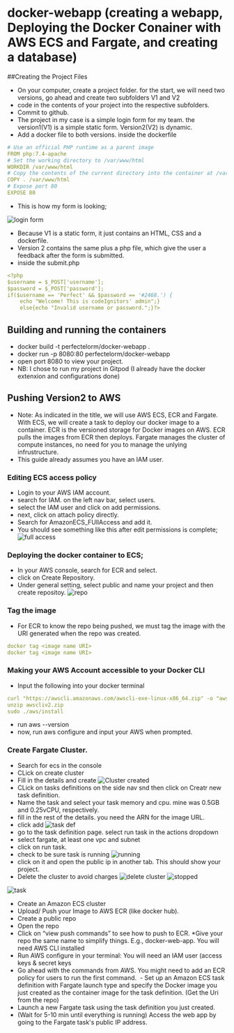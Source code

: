 # docker-webapp (creating a webapp, Deploying the Docker Conainer with AWS ECS and Fargate, and creating a database)
##Creating the Project Files
- On your computer, create a project folder. for the start, we will need two versions, go ahead and create two subfolders V1 and V2
- code in the contents of your project into the respective subfolders.
- Commit to github. 
- The project in my case is a simple login form for my team. the version1(V1) is a simple static form. Version2(V2) is dynamic.
- Add a docker file to both versions.
inside the dockerfile
```yaml
# Use an official PHP runtime as a parent image
FROM php:7.4-apache
# Set the working directory to /var/www/html
WORKDIR /var/www/html
# Copy the contents of the current directory into the container at /var/www/html
COPY . /var/www/html
# Expose port 80
EXPOSE 80
```
- This is how my form is looking;

![login form](https://user-images.githubusercontent.com/68542385/230667621-83c4fd17-45e6-45c2-813f-0c64cfd9631e.PNG)

- Because V1 is a static form, it just contains an HTML, CSS and a dockerfile.
- Version 2 contains the same plus a php file, which give the user a feedback after the form is submitted.
- inside the submit.php
```yaml
<?php
$username = $_POST['username'];
$password = $_POST['password'];
if($username == 'Perfect' && $password == '#2468.') {
    echo "Welcome! This is codeIgnitors' admin";} 
    else{echo "Invalid username or password.";}?>
```

## Building and running the containers
- docker build -t perfectelorm/docker-webapp .
- docker run -p 8080:80 perfectelorm/docker-webapp
- open port 8080 to view your project.
- NB: I chose to run my project in Gitpod (I already have the docker extenxion and configurations done)

## Pushing Version2 to AWS
- Note: As indicated in the title, we will use AWS ECS, ECR and Fargate. With ECS, we will create a task to deploy our docker image to a container. ECR is the versioned storage for Docker images on AWS. ECR pulls the images from ECR then deploys. Fargate manages the cluster of compute instances, no need for you to manage the unlying infrustructure.
- This guide already assumes you have an IAM user.

### Editing ECS access policy
- Login to your AWS IAM account.
- search for IAM. on the left nav bar, select users.
- select the IAM user and click on add permissions.
- next, click on attach policy directly.
-  Search for AmazonECS_FUllAccess and add it.
- You should see something like this after edit permissions is complete;
![full access](https://user-images.githubusercontent.com/68542385/231045547-fe18a3c1-04ec-4145-98bb-7dc4de9e217c.PNG)

### Deploying the docker container to ECS;
- In your AWS console, search for ECR and select.
- click on Create Repository.
- Under general setting, select public and name your project and then create repositoy.
![repo](https://user-images.githubusercontent.com/68542385/231046975-ab475da1-ddc1-412c-913c-c8b987837846.png)

### Tag the image
- For ECR to know the repo being pushed, we must tag the image with the URI generated when the repo was created.
```yaml
docker tag <image name URI>
docker tag <image name URI>
```

### Making your AWS Account accessible to your Docker CLI
- Input the following into your docker terminal
```yaml
curl "https://awscli.amazonaws.com/awscli-exe-linux-x86_64.zip" -o "awscliv2.zip"
unzip awscliv2.zip
sudo ./aws/install
```
- run aws --version
- now, run aws configure and input your AWS when prompted.

### Create Fargate Cluster.
- Search for ecs in the console
- CLick on create cluster
- Fill in the details and create
![Cluster created](https://user-images.githubusercontent.com/68542385/231052739-148dd8de-a21b-4534-abe8-fa2331cb60ee.PNG)
- CLick on tasks definitions on the side nav snd then click on Creatr new task definition.
- Name the task and select your task memory and cpu. mine was 0.5GB and 0.25vCPU, respectively.
- fill in the rest of the details. you need the ARN for the image URL.
- click add
![task def](https://user-images.githubusercontent.com/68542385/231055402-f362b613-851a-4591-9005-46ee86597b4c.PNG)
- go to the task definition page. select run task in the actions dropdown
- select fargate, at least one vpc and subnet
- click on run task.
- check to be sure task is running
![running](https://user-images.githubusercontent.com/68542385/231055593-dc4e70b4-270e-4167-be50-6a6595d64d92.PNG)
- click on it and open the public ip in another tab. This should show your project.
- Delete the cluster to avoid charges
![delete cluster](https://user-images.githubusercontent.com/68542385/231057175-9924f486-6061-405d-a9c9-7209ea2e032c.PNG)
![stopped](https://user-images.githubusercontent.com/68542385/231057177-25d5f1ea-8e09-4f49-aebe-946fd61f0bd6.PNG)


![task](https://user-images.githubusercontent.com/68542385/231055371-546b0254-bb73-4310-bcac-b30bc73e20d4.PNG)





- Create an Amazon ECS cluster
- Upload/ Push your Image to AWS ECR (like docker hub).
- Create a public repo
- Open the repo
- Click on “view push commands” to see how to push to ECR. *Give your repo the same name to simplify things. E.g., docker-web-app. You will need AWS CLI installed
- Run AWS configure in your terminal: You will need an IAM user (access keys & secret keys
- Go ahead with the commands from AWS. You might need to add an ECR policy for users to run the first command.
 - Set up an Amazon ECS task definition with Fargate launch type and specify the Docker image you just created as the container image for the task definition. (Get the Uri from the repo)
- Launch a new Fargate task using the task definition you just created.  
- (Wait for 5-10 min until everything is running) Access the web app by going to the Fargate task's public IP address.


